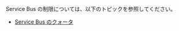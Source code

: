 Service Bus の制限については、以下のトピックを参照してください。

-   [Service Bus のクォータ][Service Bus のクォータ]

  [Service Bus のクォータ]: http://msdn.microsoft.com/ja-jp/library/azure/ee732538.aspx

